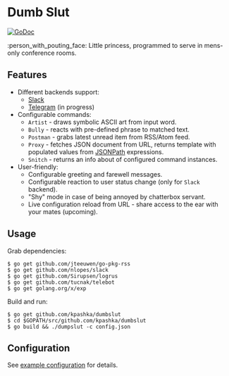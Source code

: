# Dumb Slut

[![GoDoc](https://godoc.org/github.com/kpashka/dumbslut?status.svg)](https://godoc.org/github.com/kpashka/dumbslut)

:person_with_pouting_face: Little princess, programmed to serve in mens-only conference rooms.

## Features

* Different backends support:
	* [Slack](https://api.slack.com/bot-users)
	* [Telegram](https://core.telegram.org/bots) (in progress)
* Configurable commands:
	* `Artist` - draws symbolic ASCII art from input word.
	* `Bully` - reacts with pre-defined phrase to matched text.
	* `Postman` - grabs latest unread item from RSS/Atom feed.
	* `Proxy` - fetches JSON document from URL, returns template with populated values from [JSONPath](https://github.com/NodePrime/jsonpath#path-syntax) expressions.
	* `Snitch` - returns an info about of configured command instances.
* User-friendly:
	* Configurable greeting and farewell messages.
	* Configurable reaction to user status change (only for `Slack` backend).
	* "Shy" mode in case of being annoyed by chatterbox servant.
	* Live configuration reload from URL - share access to the ear with your mates (upcoming).

## Usage

Grab dependencies:

	$ go get github.com/jteeuwen/go-pkg-rss
	$ go get github.com/nlopes/slack
	$ go get github.com/Sirupsen/logrus
	$ go get github.com/tucnak/telebot
	$ go get golang.org/x/exp

Build and run:

	$ go get github.com/kpashka/dumbslut
	$ cd $GOPATH/src/github.com/kpashka/dumbslut
	$ go build && ./dumpslut -c config.json

## Configuration

See [example configuration](config.example.json) for details.